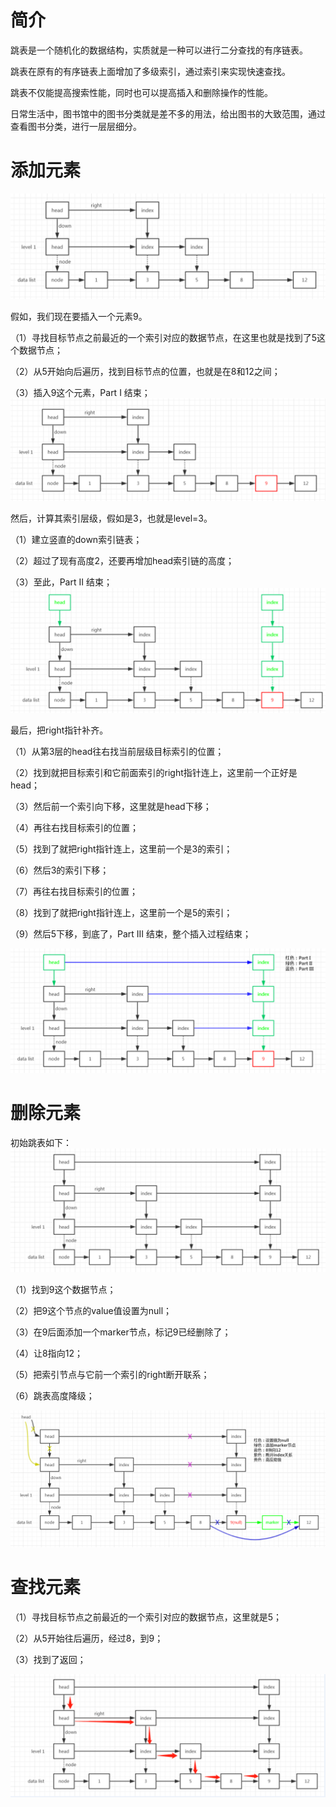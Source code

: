 # 简介
跳表是一个随机化的数据结构，实质就是一种可以进行二分查找的有序链表。

跳表在原有的有序链表上面增加了多级索引，通过索引来实现快速查找。

跳表不仅能提高搜索性能，同时也可以提高插入和删除操作的性能。

日常生活中，图书馆中的图书分类就是差不多的用法，给出图书的大致范围，通过查看图书分类，进行一层层细分。

# 添加元素
![初始链表](https://github.com/LengendOfDong/Blog/blob/master/img/ConcurrentSkipList%E5%88%9D%E5%A7%8B%E9%93%BE%E8%A1%A8.png)

假如，我们现在要插入一个元素9。

（1）寻找目标节点之前最近的一个索引对应的数据节点，在这里也就是找到了5这个数据节点；

（2）从5开始向后遍历，找到目标节点的位置，也就是在8和12之间；

（3）插入9这个元素，Part I 结束；
![添加元素1](https://github.com/LengendOfDong/Blog/blob/master/img/ConcurrentSkipList%E6%B7%BB%E5%8A%A01.png)

然后，计算其索引层级，假如是3，也就是level=3。

（1）建立竖直的down索引链表；

（2）超过了现有高度2，还要再增加head索引链的高度；

（3）至此，Part II 结束；
![添加元素2](https://github.com/LengendOfDong/Blog/blob/master/img/ConcurrentSkipList%E6%B7%BB%E5%8A%A02.png)

最后，把right指针补齐。

（1）从第3层的head往右找当前层级目标索引的位置；

（2）找到就把目标索引和它前面索引的right指针连上，这里前一个正好是head；

（3）然后前一个索引向下移，这里就是head下移；

（4）再往右找目标索引的位置；

（5）找到了就把right指针连上，这里前一个是3的索引；

（6）然后3的索引下移；

（7）再往右找目标索引的位置；

（8）找到了就把right指针连上，这里前一个是5的索引；

（9）然后5下移，到底了，Part III 结束，整个插入过程结束；

![添加元素3](https://github.com/LengendOfDong/Blog/blob/master/img/ConcurrentSkipList%E6%B7%BB%E5%8A%A03.png)

# 删除元素
初始跳表如下：
![删除前初始跳表](https://github.com/LengendOfDong/Blog/blob/master/img/ConcurrentSkipList%E5%88%A0%E9%99%A41.png)

（1）找到9这个数据节点；

（2）把9这个节点的value值设置为null；

（3）在9后面添加一个marker节点，标记9已经删除了；

（4）让8指向12；

（5）把索引节点与它前一个索引的right断开联系；

（6）跳表高度降级；

![删除节点](https://github.com/LengendOfDong/Blog/blob/master/img/ConcurrentSkipList%E5%88%A0%E9%99%A42.png)

# 查找元素
（1）寻找目标节点之前最近的一个索引对应的数据节点，这里就是5；

（2）从5开始往后遍历，经过8，到9；

（3）找到了返回；

![查找元素](https://github.com/LengendOfDong/Blog/blob/master/img/ConcurrentSkipList%E6%9F%A5%E6%89%BE.png)
